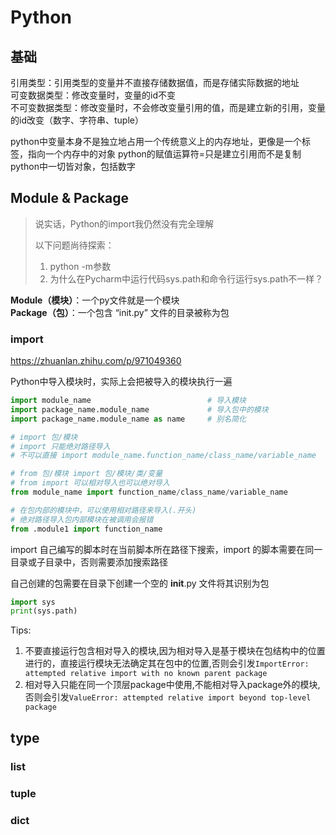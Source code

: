 # Python

## 基础

引用类型：引用类型的变量并不直接存储数据值，而是存储实际数据的地址  
可变数据类型：修改变量时，变量的id不变  
不可变数据类型：修改变量时，不会修改变量引用的值，而是建立新的引用，变量的id改变（数字、字符串、tuple）

python中变量本身不是独立地占用一个传统意义上的内存地址，更像是一个标签，指向一个内存中的对象
python的赋值运算符=只是建立引用而不是复制  
python中一切皆对象，包括数字

## Module & Package

> 说实话，Python的import我仍然没有完全理解
>
> 以下问题尚待探索：
>
> 1. python -m参数
> 2. 为什么在Pycharm中运行代码sys.path和命令行运行sys.path不一样？

**Module（模块）**：一个py文件就是一个模块  
**Package（包）**：一个包含 “init.py” 文件的目录被称为包

### import

<https://zhuanlan.zhihu.com/p/971049360>

Python中导入模块时，实际上会把被导入的模块执行一遍

``` py
import module_name                          # 导入模块
import package_name.module_name             # 导入包中的模块
import package_name.module_name as name     # 别名简化

# import 包/模块
# import 只能绝对路径导入
# 不可以直接 import module_name.function_name/class_name/variable_name

# from 包/模块 import 包/模块/类/变量
# from import 可以相对导入也可以绝对导入
from module_name import function_name/class_name/variable_name

# 在包内部的模块中，可以使用相对路径来导入(.开头)
# 绝对路径导入包内部模块在被调用会报错
from .module1 import function_name
```

import 自己编写的脚本时在当前脚本所在路径下搜索，import 的脚本需要在同一目录或子目录中，否则需要添加搜索路径

自己创建的包需要在目录下创建一个空的 __init__.py 文件将其识别为包

``` py
import sys
print(sys.path)
```

Tips:

1. 不要直接运行包含相对导入的模块,因为相对导入是基于模块在包结构中的位置进行的，直接运行模块无法确定其在包中的位置,否则会引发`ImportError: attempted relative import with no known parent package`
2. 相对导入只能在同一个顶层package中使用,不能相对导入package外的模块,否则会引发`ValueError: attempted relative import beyond top-level package`

## type

### list

### tuple

### dict
